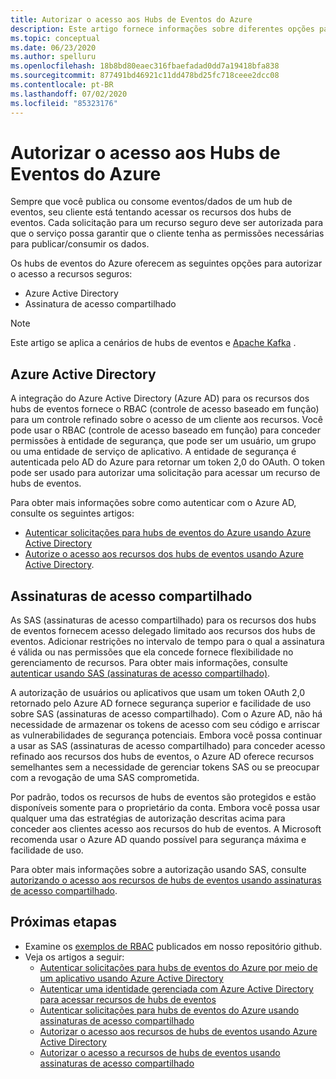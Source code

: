 ```yaml
---
title: Autorizar o acesso aos Hubs de Eventos do Azure
description: Este artigo fornece informações sobre diferentes opções para autorizar o acesso aos recursos dos hubs de eventos do Azure.
ms.topic: conceptual
ms.date: 06/23/2020
ms.author: spelluru
ms.openlocfilehash: 18b8bd80eaec316fbaefadad0dd7a19418bfa838
ms.sourcegitcommit: 877491bd46921c11dd478bd25fc718ceee2dcc08
ms.contentlocale: pt-BR
ms.lasthandoff: 07/02/2020
ms.locfileid: "85323176"
---
```

# <a name="authorize-access-to-azure-event-hubs"></a>Autorizar o acesso aos Hubs de Eventos do Azure
Sempre que você publica ou consome eventos/dados de um hub de eventos, seu cliente está tentando acessar os recursos dos hubs de eventos. Cada solicitação para um recurso seguro deve ser autorizada para que o serviço possa garantir que o cliente tenha as permissões necessárias para publicar/consumir os dados. 

Os hubs de eventos do Azure oferecem as seguintes opções para autorizar o acesso a recursos seguros:

- Azure Active Directory
- Assinatura de acesso compartilhado

> [!NOTE]
> Este artigo se aplica a cenários de hubs de eventos e [Apache Kafka](event-hubs-for-kafka-ecosystem-overview.md) . 

## <a name="azure-active-directory"></a>Azure Active Directory
A integração do Azure Active Directory (Azure AD) para os recursos dos hubs de eventos fornece o RBAC (controle de acesso baseado em função) para um controle refinado sobre o acesso de um cliente aos recursos. Você pode usar o RBAC (controle de acesso baseado em função) para conceder permissões à entidade de segurança, que pode ser um usuário, um grupo ou uma entidade de serviço de aplicativo. A entidade de segurança é autenticada pelo AD do Azure para retornar um token 2,0 do OAuth. O token pode ser usado para autorizar uma solicitação para acessar um recurso de hubs de eventos.

Para obter mais informações sobre como autenticar com o Azure AD, consulte os seguintes artigos:

- [Autenticar solicitações para hubs de eventos do Azure usando Azure Active Directory](authenticate-application.md)
- [Autorize o acesso aos recursos dos hubs de eventos usando Azure Active Directory](authorize-access-azure-active-directory.md).

## <a name="shared-access-signatures"></a>Assinaturas de acesso compartilhado 
As SAS (assinaturas de acesso compartilhado) para os recursos dos hubs de eventos fornecem acesso delegado limitado aos recursos dos hubs de eventos. Adicionar restrições no intervalo de tempo para o qual a assinatura é válida ou nas permissões que ela concede fornece flexibilidade no gerenciamento de recursos. Para obter mais informações, consulte [autenticar usando SAS (assinaturas de acesso compartilhado)](authenticate-shared-access-signature.md). 

A autorização de usuários ou aplicativos que usam um token OAuth 2,0 retornado pelo Azure AD fornece segurança superior e facilidade de uso sobre SAS (assinaturas de acesso compartilhado). Com o Azure AD, não há necessidade de armazenar os tokens de acesso com seu código e arriscar as vulnerabilidades de segurança potenciais. Embora você possa continuar a usar as SAS (assinaturas de acesso compartilhado) para conceder acesso refinado aos recursos dos hubs de eventos, o Azure AD oferece recursos semelhantes sem a necessidade de gerenciar tokens SAS ou se preocupar com a revogação de uma SAS comprometida. 

Por padrão, todos os recursos de hubs de eventos são protegidos e estão disponíveis somente para o proprietário da conta. Embora você possa usar qualquer uma das estratégias de autorização descritas acima para conceder aos clientes acesso aos recursos do hub de eventos. A Microsoft recomenda usar o Azure AD quando possível para segurança máxima e facilidade de uso.

Para obter mais informações sobre a autorização usando SAS, consulte [autorizando o acesso aos recursos de hubs de eventos usando assinaturas de acesso compartilhado](authorize-access-shared-access-signature.md).

## <a name="next-steps"></a>Próximas etapas
- Examine os [exemplos de RBAC](https://github.com/Azure/azure-event-hubs/tree/master/samples/DotNet/Microsoft.Azure.EventHubs/Rbac) publicados em nosso repositório github. 
- Veja os artigos a seguir:
    - [Autenticar solicitações para hubs de eventos do Azure por meio de um aplicativo usando Azure Active Directory](authenticate-application.md)
    - [Autenticar uma identidade gerenciada com Azure Active Directory para acessar recursos de hubs de eventos](authenticate-managed-identity.md)
    - [Autenticar solicitações para hubs de eventos do Azure usando assinaturas de acesso compartilhado](authenticate-shared-access-signature.md)
    - [Autorizar o acesso aos recursos de hubs de eventos usando Azure Active Directory](authorize-access-azure-active-directory.md)
    - [Autorizar o acesso a recursos de hubs de eventos usando assinaturas de acesso compartilhado](authorize-access-shared-access-signature.md)

